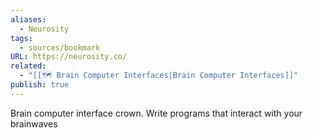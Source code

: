 ```yaml
---
aliases:
  - Neurosity
tags:
  - sources/bookmark
URL: https://neurosity.co/
related:
  - "[[🗺️ Brain Computer Interfaces|Brain Computer Interfaces]]"
publish: true
---
```


Brain computer interface crown. Write programs that interact with your brainwaves